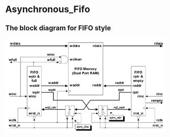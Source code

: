# Asynchronous_Fifo


## The block diagram for FIFO style

![alt text](https://github.com/Randomguywithamoustache/Asynchronous_Fifo/blob/main/async_fifo.png)
